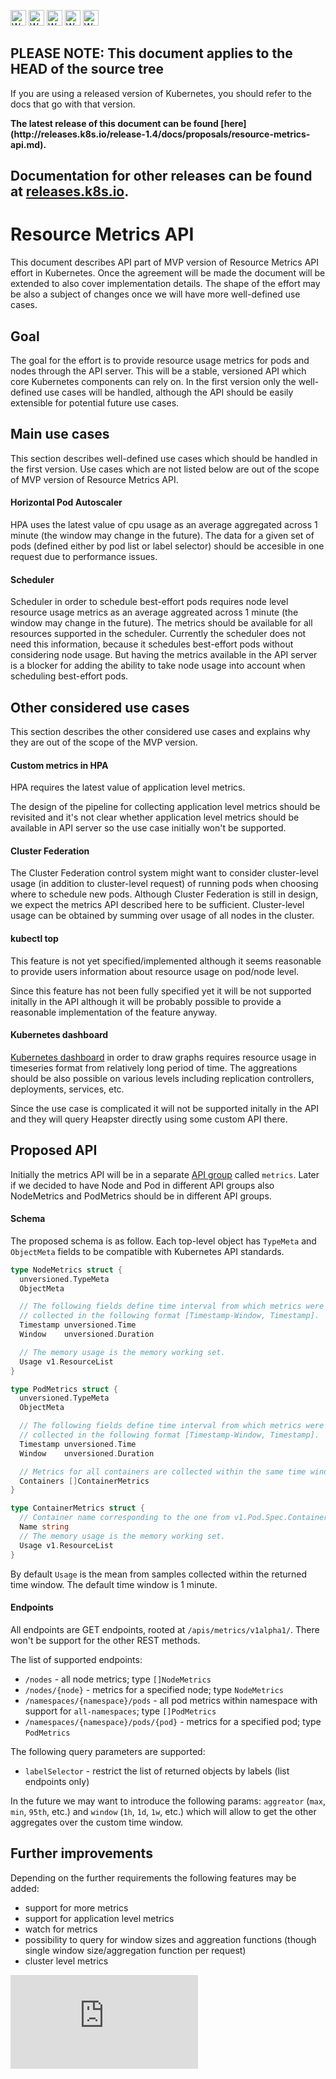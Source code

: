 <!-- BEGIN MUNGE: UNVERSIONED_WARNING -->

<!-- BEGIN STRIP_FOR_RELEASE -->

<img src="http://kubernetes.io/kubernetes/img/warning.png" alt="WARNING"
     width="25" height="25">
<img src="http://kubernetes.io/kubernetes/img/warning.png" alt="WARNING"
     width="25" height="25">
<img src="http://kubernetes.io/kubernetes/img/warning.png" alt="WARNING"
     width="25" height="25">
<img src="http://kubernetes.io/kubernetes/img/warning.png" alt="WARNING"
     width="25" height="25">
<img src="http://kubernetes.io/kubernetes/img/warning.png" alt="WARNING"
     width="25" height="25">

<h2>PLEASE NOTE: This document applies to the HEAD of the source tree</h2>

If you are using a released version of Kubernetes, you should
refer to the docs that go with that version.

<!-- TAG RELEASE_LINK, added by the munger automatically -->
<strong>
The latest release of this document can be found
[here](http://releases.k8s.io/release-1.4/docs/proposals/resource-metrics-api.md).

Documentation for other releases can be found at
[releases.k8s.io](http://releases.k8s.io).
</strong>
--

<!-- END STRIP_FOR_RELEASE -->

<!-- END MUNGE: UNVERSIONED_WARNING -->

# Resource Metrics API

This document describes API part of MVP version of Resource Metrics API effort in Kubernetes.
Once the agreement will be made the document will be extended to also cover implementation details.
The shape of the effort may be also a subject of changes once we will have more well-defined use cases.

## Goal

The goal for the effort is to provide resource usage metrics for pods and nodes through the API server.
This will be a stable, versioned API which core Kubernetes components can rely on.
In the first version only the well-defined use cases will be handled,
although the API should be easily extensible for potential future use cases.

## Main use cases

This section describes well-defined use cases which should be handled in the first version.
Use cases which are not listed below are out of the scope of MVP version of Resource Metrics API.

#### Horizontal Pod Autoscaler

HPA uses the latest value of cpu usage as an average aggregated across 1 minute
(the window may change in the future). The data for a given set of pods
(defined either by pod list or label selector) should be accesible in one request
due to performance issues.

#### Scheduler

Scheduler in order to schedule best-effort pods requires node level resource usage metrics
as an average aggreated across 1 minute (the window may change in the future).
The metrics should be available for all resources supported in the scheduler.
Currently the scheduler does not need this information, because it schedules best-effort pods
without considering node usage. But having the metrics available in the API server is a blocker
for adding the ability to take node usage into account when scheduling best-effort pods.

## Other considered use cases

This section describes the other considered use cases and explains why they are out
of the scope of the MVP version.

#### Custom metrics in HPA

HPA requires the latest value of application level metrics.

The design of the pipeline for collecting application level metrics should
be revisited and it's not clear whether application level metrics should be
available in API server so the use case initially won't be supported.

#### Cluster Federation

The Cluster Federation control system might want to consider cluster-level usage (in addition to cluster-level request)
of running pods when choosing where to schedule new pods. Although
Cluster Federation is still in design,
we expect the metrics API described here to be sufficient. Cluster-level usage can be
obtained by summing over usage of all nodes in the cluster.

#### kubectl top

This feature is not yet specified/implemented although it seems reasonable to provide users information
about resource usage on pod/node level.

Since this feature has not been fully specified yet it will be not supported initally in the API although
it will be probably possible to provide a reasonable implementation of the feature anyway.

#### Kubernetes dashboard

[Kubernetes dashboard](https://github.com/kubernetes/dashboard) in order to draw graphs requires resource usage
in timeseries format from relatively long period of time. The aggreations should be also possible on various levels
including replication controllers, deployments, services, etc.

Since the use case is complicated it will not be supported initally in the API and they will query Heapster
directly using some custom API there.

## Proposed API

Initially the metrics API will be in a separate [API group](api-group.md) called ```metrics```.
Later if we decided to have Node and Pod in different API groups also
NodeMetrics and PodMetrics should be in different API groups.

#### Schema

The proposed schema is as follow. Each top-level object has `TypeMeta` and `ObjectMeta` fields
to be compatible with Kubernetes API standards.

```go
type NodeMetrics struct {
  unversioned.TypeMeta
  ObjectMeta

  // The following fields define time interval from which metrics were
  // collected in the following format [Timestamp-Window, Timestamp].
  Timestamp unversioned.Time
  Window    unversioned.Duration

  // The memory usage is the memory working set.
  Usage v1.ResourceList
}

type PodMetrics struct {
  unversioned.TypeMeta
  ObjectMeta

  // The following fields define time interval from which metrics were
  // collected in the following format [Timestamp-Window, Timestamp].
  Timestamp unversioned.Time
  Window    unversioned.Duration

  // Metrics for all containers are collected within the same time window.
  Containers []ContainerMetrics
}

type ContainerMetrics struct {
  // Container name corresponding to the one from v1.Pod.Spec.Containers.
  Name string
  // The memory usage is the memory working set.
  Usage v1.ResourceList
}
```

By default `Usage` is the mean from samples collected within the returned time window.
The default time window is 1 minute.

#### Endpoints

All endpoints are GET endpoints, rooted at `/apis/metrics/v1alpha1/`.
There won't be support for the other REST methods.

The list of supported endpoints:
- `/nodes` - all node metrics; type `[]NodeMetrics`
- `/nodes/{node}` - metrics for a specified node; type `NodeMetrics`
- `/namespaces/{namespace}/pods` - all pod metrics within namespace with support for `all-namespaces`; type `[]PodMetrics`
- `/namespaces/{namespace}/pods/{pod}` - metrics for a specified pod; type `PodMetrics`

The following query parameters are supported:
- `labelSelector` - restrict the list of returned objects by labels (list endpoints only)

In the future we may want to introduce the following params:
`aggreator` (`max`, `min`, `95th`, etc.) and `window` (`1h`, `1d`, `1w`, etc.)
which will allow to get the other aggregates over the custom time window.

## Further improvements

Depending on the further requirements the following features may be added:
- support for more metrics
- support for application level metrics
- watch for metrics
- possibility to query for window sizes and aggreation functions (though single window size/aggregation function per request)
- cluster level metrics

<!-- BEGIN MUNGE: GENERATED_ANALYTICS -->
[![Analytics](https://kubernetes-site.appspot.com/UA-36037335-10/GitHub/docs/proposals/resource-metrics-api.md?pixel)]()
<!-- END MUNGE: GENERATED_ANALYTICS -->
